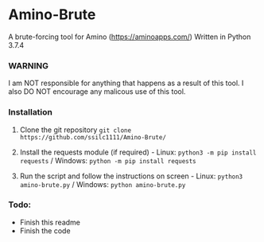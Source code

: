 # Amino-Brute
A brute-forcing tool for Amino (https://aminoapps.com/)
Written in Python 3.7.4


### WARNING
I am NOT responsible for anything that happens as a result of this tool.
I also DO NOT encourage any malicous use of this tool.

### Installation
1. Clone the git repository ```git clone https://github.com/ssilc1111/Amino-Brute/```


2.  Install the requests module (if required) - Linux: ```python3 -m pip install requests```  / Windows: ```python -m pip install requests```

3. Run the script and follow the instructions on screen - Linux: ```python3 amino-brute.py``` / Windows: ```python amino-brute.py```


### Todo:
- Finish this readme
- Finish the code
